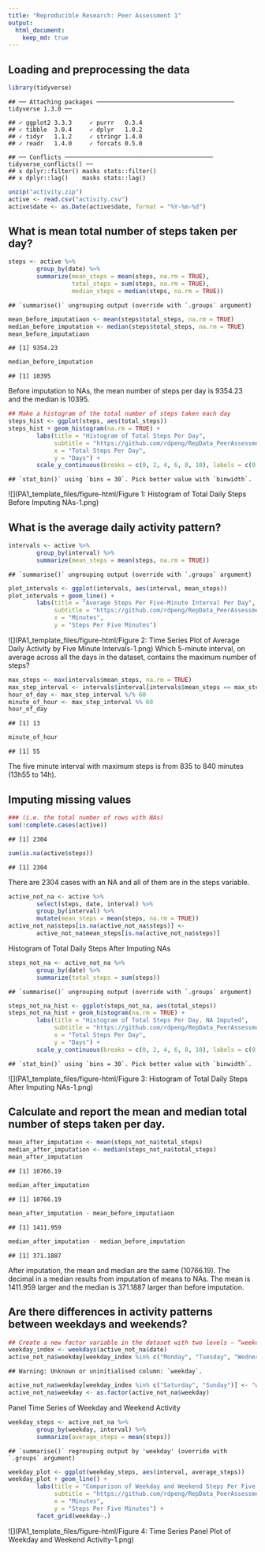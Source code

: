 ```yaml
---
title: "Reproducible Research: Peer Assessment 1"
output: 
  html_document:
    keep_md: true
---
```

## Loading and preprocessing the data

```r
library(tidyverse)
```

```
## ── Attaching packages ─────────────────────────────────────── tidyverse 1.3.0 ──
```

```
## ✓ ggplot2 3.3.3     ✓ purrr   0.3.4
## ✓ tibble  3.0.4     ✓ dplyr   1.0.2
## ✓ tidyr   1.1.2     ✓ stringr 1.4.0
## ✓ readr   1.4.0     ✓ forcats 0.5.0
```

```
## ── Conflicts ────────────────────────────────────────── tidyverse_conflicts() ──
## x dplyr::filter() masks stats::filter()
## x dplyr::lag()    masks stats::lag()
```

```r
unzip("activity.zip")
active <- read.csv("activity.csv")
active$date <- as.Date(active$date, format = "%Y-%m-%d")
```
## What is mean total number of steps taken per day?

```r
steps <- active %>%
        group_by(date) %>%
        summarize(mean_steps = mean(steps, na.rm = TRUE), 
                  total_steps = sum(steps, na.rm = TRUE),
                  median_steps = median(steps, na.rm = TRUE))
```

```
## `summarise()` ungrouping output (override with `.groups` argument)
```

```r
mean_before_imputatiaon <- mean(steps$total_steps, na.rm = TRUE)
median_before_imputation <- median(steps$total_steps, na.rm = TRUE)
mean_before_imputatiaon
```

```
## [1] 9354.23
```

```r
median_before_imputation
```

```
## [1] 10395
```
Before imputation to NAs, the mean number of steps per day is 9354.23 and the median is 10395.

```r
## Make a histogram of the total number of steps taken each day
steps_hist <- ggplot(steps, aes(total_steps))
steps_hist + geom_histogram(na.rm = TRUE) + 
        labs(title = "Histogram of Total Steps Per Day",
             subtitle = "https://github.com/rdpeng/RepData_PeerAssessment1",
             x = "Total Steps Per Day", 
             y = "Days") +
        scale_y_continuous(breaks = c(0, 2, 4, 6, 8, 10), labels = c(0, 2, 4, 6, 8, 10))
```

```
## `stat_bin()` using `bins = 30`. Pick better value with `binwidth`.
```

![](PA1_template_files/figure-html/Figure 1: Histogram of Total Daily Steps Before Imputing NAs-1.png)<!-- -->

## What is the average daily activity pattern?

```r
intervals <- active %>%
        group_by(interval) %>%
        summarize(mean_steps = mean(steps, na.rm = TRUE))
```

```
## `summarise()` ungrouping output (override with `.groups` argument)
```

```r
plot_intervals <- ggplot(intervals, aes(interval, mean_steps))
plot_intervals + geom_line() + 
        labs(title = "Average Steps Per Five-Minute Interval Per Day",
             subtitle = "https://github.com/rdpeng/RepData_PeerAssessment1",
             x = "Minutes",
             y = "Steps Per Five Minutes")
```

![](PA1_template_files/figure-html/Figure 2: Time Series Plot of Average Daily Activity by Five Minute Intervals-1.png)<!-- -->
Which 5-minute interval, on average across all the days in the dataset, contains the maximum number of steps? 

```r
max_steps <- max(intervals$mean_steps, na.rm = TRUE)
max_step_interval <- intervals$interval[intervals$mean_steps == max_steps]
hour_of_day <- max_step_interval %/% 60 
minute_of_hour <- max_step_interval %% 60
hour_of_day
```

```
## [1] 13
```

```r
minute_of_hour
```

```
## [1] 55
```
The five minute interval with maximum steps is from 835 to 840 minutes (13h55 to 14h).
## Imputing missing values

```r
### (i.e. the total number of rows with NAs)
sum(!complete.cases(active))
```

```
## [1] 2304
```

```r
sum(is.na(active$steps))
```

```
## [1] 2304
```
There are 2304 cases with an NA and all of them are in the steps variable. 

```r
active_not_na <- active %>%
        select(steps, date, interval) %>%
        group_by(interval) %>%
        mutate(mean_steps = mean(steps, na.rm = TRUE))
active_not_na$steps[is.na(active_not_na$steps)] <- 
        active_not_na$mean_steps[is.na(active_not_na$steps)]
```
Histogram of Total Daily Steps After Imputing NAs

```r
steps_not_na <- active_not_na %>%
        group_by(date) %>%
        summarize(total_steps = sum(steps))
```

```
## `summarise()` ungrouping output (override with `.groups` argument)
```

```r
steps_not_na_hist <- ggplot(steps_not_na, aes(total_steps))
steps_not_na_hist + geom_histogram(na.rm = TRUE) + 
        labs(title = "Histogram of Total Steps Per Day, NA Imputed",
             subtitle = "https://github.com/rdpeng/RepData_PeerAssessment1",
             x = "Total Steps Per Day", 
             y = "Days") +
        scale_y_continuous(breaks = c(0, 2, 4, 6, 8, 10), labels = c(0, 2, 4, 6, 8, 10))
```

```
## `stat_bin()` using `bins = 30`. Pick better value with `binwidth`.
```

![](PA1_template_files/figure-html/Figure 3: Histogram of Total Daily Steps After Imputing NAs-1.png)<!-- -->
## Calculate and report the mean and median total number of steps taken per day. 

```r
mean_after_imputation <- mean(steps_not_na$total_steps)
median_after_imputation <- median(steps_not_na$total_steps)
mean_after_imputation
```

```
## [1] 10766.19
```

```r
median_after_imputation
```

```
## [1] 10766.19
```

```r
mean_after_imputation - mean_before_imputatiaon
```

```
## [1] 1411.959
```

```r
median_after_imputation - median_before_imputation
```

```
## [1] 371.1887
```
After imputation, the mean and median are the same (10766.19). The decimal in a median results from imputation of means to NAs. The mean is 1411.959 larger and the median is 371.1887 larger than before imputation. 

## Are there differences in activity patterns between weekdays and weekends?

```r
## Create a new factor variable in the dataset with two levels – “weekday” and “weekend”
weekday_index <- weekdays(active_not_na$date)
active_not_na$weekday[weekday_index %in% c("Monday", "Tuesday", "Wednesday", "Thursday", "Friday")] <- "weekday"
```

```
## Warning: Unknown or uninitialised column: `weekday`.
```

```r
active_not_na$weekday[weekday_index %in% c("Saturday", "Sunday")] <- "weekend"
active_not_na$weekday <- as.factor(active_not_na$weekday)
```
Panel Time Series of Weekday and Weekend Activity

```r
weekday_steps <- active_not_na %>%
        group_by(weekday, interval) %>%
        summarize(average_steps = mean(steps))
```

```
## `summarise()` regrouping output by 'weekday' (override with `.groups` argument)
```

```r
weekday_plot <- ggplot(weekday_steps, aes(interval, average_steps))
weekday_plot + geom_line() + 
        labs(title = "Comparison of Weekday and Weekend Steps Per Five-Minute Interval Per Day",
             subtitle = "https://github.com/rdpeng/RepData_PeerAssessment1",
             x = "Minutes",
             y = "Steps Per Five Minutes") +
        facet_grid(weekday~.)
```

![](PA1_template_files/figure-html/Figure 4: Time Series Panel Plot of Weekday and Weekend Activity-1.png)<!-- -->
